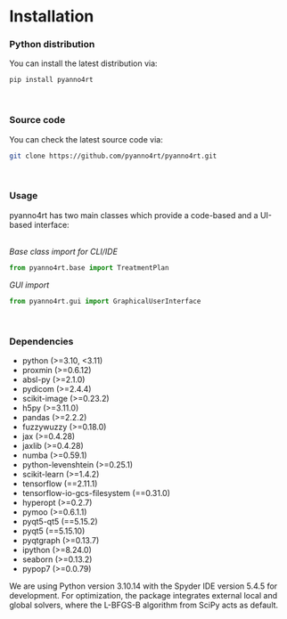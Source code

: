 # Installation

<h3>Python distribution</h3>

You can install the latest distribution via:

```bash
pip install pyanno4rt
```

<br>
<h3>Source code</h3>

You can check the latest source code via:

```bash
git clone https://github.com/pyanno4rt/pyanno4rt.git
```

<br>
<h3>Usage</h3>

pyanno4rt has two main classes which provide a code-based and a UI-based interface:  <br><br>

<i>Base class import for CLI/IDE</i>

```python
from pyanno4rt.base import TreatmentPlan
```

<i>GUI import</i>

```python
from pyanno4rt.gui import GraphicalUserInterface
```

<br>
<h3>Dependencies</h3>

<ul>
	<li> python (>=3.10, <3.11)
	<li> proxmin (>=0.6.12) </li>
	<li> absl-py (>=2.1.0) </li>
	<li> pydicom (>=2.4.4) </li>
	<li> scikit-image (>=0.23.2) </li>
	<li> h5py (>=3.11.0) </li>
	<li> pandas (>=2.2.2) </li>
	<li> fuzzywuzzy (>=0.18.0) </li>
	<li> jax (>=0.4.28) </li>
	<li> jaxlib (>=0.4.28) </li>
	<li> numba (>=0.59.1) </li>
	<li> python-levenshtein (>=0.25.1) </li>
	<li> scikit-learn (>=1.4.2) </li>
	<li> tensorflow (==2.11.1) </li>
	<li> tensorflow-io-gcs-filesystem (==0.31.0) </li>
	<li> hyperopt (>=0.2.7) </li>
	<li> pymoo (>=0.6.1.1) </li>
	<li> pyqt5-qt5 (==5.15.2) </li>
	<li> pyqt5 (==5.15.10) </li>
	<li> pyqtgraph (>=0.13.7) </li>
	<li> ipython (>=8.24.0) </li>
	<li> seaborn (>=0.13.2) </li>
	<li> pypop7 (>=0.0.79) </li>
</ul>
We are using Python version 3.10.14 with the Spyder IDE version 5.4.5 for development. For optimization, the package integrates external local and global solvers, where the L-BFGS-B algorithm from SciPy acts as default. <br><br>
